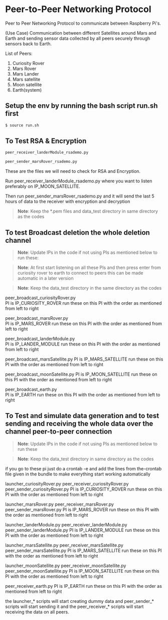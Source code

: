 # Peer-to-Peer Networking Protocol 

Peer to Peer Networking Protocol to communicate between Raspberry Pi's.

(Use Case) Communication between different Satellites around Mars and Earth and sending sensor data collected by all peers securely through sensors back to Earth.


List of Peers:
1. Curiosity Rover
2. Mars Rover
3. Mars Lander
4. Mars satellite
5. Moon satellite
6. Earth(system)


## Setup the env by running the bash script run.sh first

```bash
$ source run.sh
```

## To Test RSA & Encryption 

```bash
peer_receiver_landerModule_rsademo.py

peer_sender_marsRover_rsademo.py
```

These are the files we will need to check for RSA and Encryption.

Run peer_receiver_landerModule_rsademo.py where you want to listen preferably on IP_MOON_SATELLITE.

Then run peer_sender_marsRover_rsademo.py and it will send the last 5 hours of data to the receiver with encryption and decryption

> **Note**: Keep the *.pem files and data_test directory in same directory as the codes 


## To test Broadcast deletion the whole deletion channel

> **Note**: Update IPs in the code if not using PIs as mentioned below to run these:

> **Note**: At first start listening on all these PIs and then press enter from curiosity rover to earth to connect to peers this can be made automatic in a later version

> **Note**: Keep the data_test directory in the same directory as the codes 

peer_broadcast_curiosityRover.py  
PI is IP_CURIOSITY_ROVER run these on this PI with the order as mentioned from left to right

peer_broadcast_marsRover.py     
PI is IP_MARS_ROVER run these on this PI with the order as mentioned from left to right

peer_broadcast_landerModule.py  
PI is IP_LANDER_MODULE run these on this PI with the order as mentioned from left to right

peer_broadcast_marsSatellite.py
PI is IP_MARS_SATELLITE run these on this PI with the order as mentioned from left to right

peer_broadcast_moonSatellite.py
PI is IP_MOON_SATELLITE run these on this PI with the order as mentioned from left to right

peer_broadcast_earth.py           
PI is IP_EARTH run these on this PI with the order as mentioned from left to right

## To Test and simulate data generation and to test sending and receiving the whole data over the channel peer-to-peer connection

> **Note**: Update IPs in the code if not using PIs as mentioned below to run these

> **Note**: Keep the data_test directory in same directory as the codes 

if you go to these pi just do a crontab -e and add the lines from the-crontab file given in the bundle to make everything start working automatically   

launcher_curiosityRover.py peer_receiver_curiosityRover.py  peer_sender_curiosityRover.py 
PI is IP_CURIOSITY_ROVER run these on this PI with the order as mentioned from left to right

launcher_marsRover.py peer_receiver_marsRover.py  peer_sender_marsRover.py 
PI is IP_MARS_ROVER run these on this PI with the order as mentioned from left to right

launcher_landerModule.py peer_receiver_landerModule.py  peer_sender_landerModule.py 
PI is IP_LANDER_MODULE run these on this PI with the order as mentioned from left to right

launcher_marsSatellite.py peer_receiver_marsSatellite.py  peer_sender_marsSatellite.py 
PI is IP_MARS_SATELLITE run these on this PI with the order as mentioned from left to right

launcher_moonSatellite.py peer_receiver_moonSatellite.py  peer_sender_moonSatellite.py 
PI is IP_MOON_SATELLITE run these on this PI with the order as mentioned from left to right

peer_receiver_earth.py 
PI is IP_EARTH run these on this PI with the order as mentioned from left to right

the launcher_* scripts will start creating dummy data and peer_sender_* scripts will start sending it and the peer_receiver_* scripts will start receiving the data on all peers.
